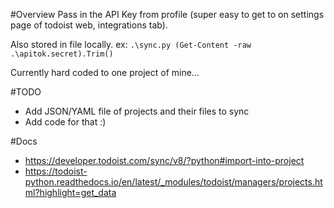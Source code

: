 #Overview
Pass in the API Key from profile (super easy to get to on settings page of todoist web, integrations tab).

Also stored in file locally. ex: `.\sync.py (Get-Content -raw .\apitok.secret).Trim()`

Currently hard coded to one project of mine...

#TODO
- Add JSON/YAML file of projects and their files to sync
- Add code for that :) 


#Docs
* https://developer.todoist.com/sync/v8/?python#import-into-project
* https://todoist-python.readthedocs.io/en/latest/_modules/todoist/managers/projects.html?highlight=get_data
